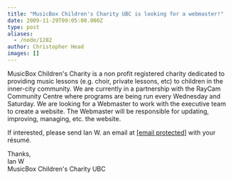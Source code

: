 ```yaml
---
title: "MusicBox Children's Charity UBC is looking for a webmaster!"
date: 2009-11-29T09:05:00.000Z
type: post
aliases:
  - /node/1282
author: Christopher Head
images: []
---
```


<div class="field field-name-body field-type-text-with-summary field-label-hidden"><div class="field-items"><div class="field-item even"><p>MusicBox Children&apos;s Charity is a non profit registered charity dedicated to providing music lessons (e.g. choir, private lessons, etc) to children in the inner-city community. We are currently in a partnership with the RayCam Community Centre where programs are being run every Wednesday and Saturday. We are looking for a Webmaster to work with the executive team to create a website. The Webmaster will be responsible for updating, improving, managing, etc. the website.</p>
<p>If interested, please send Ian W. an email at <a href="/cdn-cgi/l/email-protection#4d243a257e7e0d252239202c2421632e2220"><span class="__cf_email__" data-cfemail="a4cdd3cc9797e4cccbd0c9c5cdc88ac7cbc9">[email&#xA0;protected]</span></a> with your r&#xE9;sum&#xE9;.</p>
<p>Thanks,<br>
Ian W<br>
MusicBox Children&apos;s Charity UBC</p>
</div></div></div>    <footer>
          </footer>
